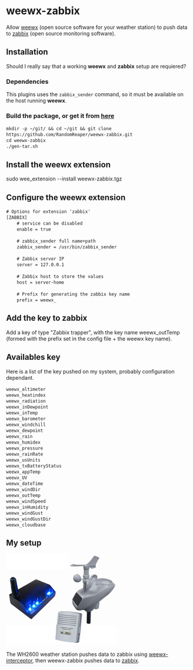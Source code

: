 # weewx-zabbix
Allow [weewx](http://www.weewx.com/) (open source software for your weather station) to push data to [zabbix](https://www.zabbix.com/) (open source monitoring software).

## Installation
Should I really say that a working **weewx** and **zabbix** setup are requiered?

### Dependencies
This plugins uses the `zabbix_sender` command, so it must be available on the host running **weewx**.

### Build the package, or get it from [here](https://github.com/RandomReaper/weewx-zabbix/releases/latest)
```
mkdir -p ~/git/ && cd ~/git && git clone https://github.com/RandomReaper/weewx-zabbix.git
cd weewx-zabbix
./gen-tar.sh
```

## Install the weewx extension
sudo wee_extension --install weewx-zabbix.tgz

## Configure the weewx extension
```
# Options for extension 'zabbix'
[ZABBIX]
    # service can be disabled
    enable = true
    
    # zabbix_sender full name+path
    zabbix_sender = /usr/bin/zabbix_sender

    # Zabbix server IP
    server = 127.0.0.1

    # Zabbix host to store the values
    host = server-home
    
    # Prefix for generating the zabbix key name
    prefix = weewx_
```
## Add the key to zabbix
Add a key of type "Zabbix trapper", with the key name weewx_outTemp (formed with the prefix set in the config file + the weewx key name).

## Availables key
Here is a list of the key pushed on my system, probably configuration dependant.
```
weewx_altimeter
weewx_heatindex
weewx_radiation
weewx_inDewpoint
weewx_inTemp
weewx_barometer
weewx_windchill
weewx_dewpoint
weewx_rain
weewx_humidex
weewx_pressure
weewx_rainRate
weewx_usUnits
weewx_txBatteryStatus
weewx_appTemp
weewx_UV
weewx_dateTime
weewx_windDir
weewx_outTemp
weewx_windSpeed
weewx_inHumidity
weewx_windGust
weewx_windGustDir
weewx_cloudbase
```
## My setup
![WH2600](doc/images/wh2600.png)

The WH2600 weather station pushes data to zabbix using [weewx-interceptor](https://github.com/matthewwall/weewx-interceptor), then weewx-zabbix pushes data to [zabbix](https://www.zabbix.com/).
 
